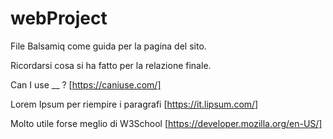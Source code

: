 # webProject

File Balsamiq come guida per la pagina del sito.

Ricordarsi cosa si ha fatto per la relazione finale.

Can I use __ ? [https://caniuse.com/]

Lorem Ipsum per riempire i paragrafi [https://it.lipsum.com/]

Molto utile forse meglio di W3School [https://developer.mozilla.org/en-US/]
